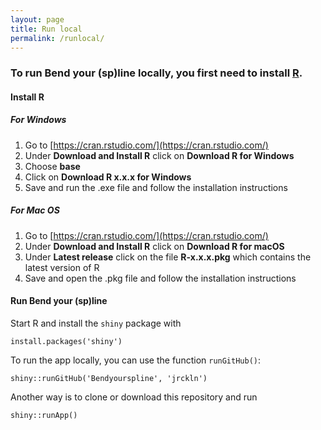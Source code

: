```yaml
---
layout: page
title: Run local
permalink: /runlocal/
---
```


### To run **Bend your (sp)line** locally, you first need to install [R](https://www.r-project.org). 

#### Install R
##### For Windows

1. Go to [https://cran.rstudio.com/](https://cran.rstudio.com/)
2. Under **Download and Install R** click on **Download R for Windows**
3. Choose **base**
4. Click on **Download R x.x.x for Windows**
5. Save and run the .exe file and follow the installation instructions

##### For Mac OS

1. Go to [https://cran.rstudio.com/](https://cran.rstudio.com/)
2. Under **Download and Install R** click on **Download R for macOS**
3. Under **Latest release** click on the file **R-x.x.x.pkg** which contains the latest version of R
5. Save and open the .pkg file and follow the installation instructions

#### Run **Bend your (sp)line**

Start R and install the `shiny` package with

```
install.packages('shiny')
```

To run the app locally, you can use the function `runGitHub()`: 

``` 
shiny::runGitHub('Bendyourspline', 'jrckln')
```

Another way is to clone or download this repository and run

``` 
shiny::runApp()
```

